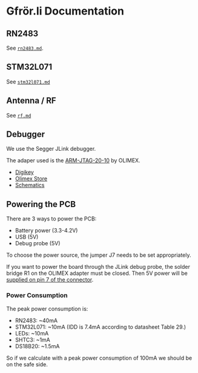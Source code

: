 # Gfrör.li Documentation

## RN2483

See [`rn2483.md`](./rn2483.md).

## STM32L071

See [`stm32l071.md`](./stm32l071.md)

## Antenna / RF

See [`rf.md`](./rf.md)

## Debugger

We use the Segger JLink debugger.

The adaper used is the
[ARM-JTAG-20-10](https://www.digikey.ch/product-detail/de/olimex-ltd/ARM-JTAG-20-10/1188-1016-ND/3471401)
by OLIMEX.

- [Digikey](https://www.digikey.ch/product-detail/de/olimex-ltd/ARM-JTAG-20-10/1188-1016-ND/3471401)
- [Olimex Store](https://www.olimex.com/Products/ARM/JTAG/ARM-JTAG-20-10/)
- [Schematics](../datasheets/ARM-JTAG-20-10_latest-schematic.pdf)

## Powering the PCB

There are 3 ways to power the PCB:

- Battery power (3.3-4.2V)
- USB (5V)
- Debug probe (5V)

To choose the power source, the jumper J7 needs to be set appropriately.

If you want to power the board through the JLink debug probe, the solder bridge
R1 on the OLIMEX adapter must be closed. Then 5V power will be [supplied on pin
7 of the connector](../datasheets/ARM-JTAG-20-10_latest-schematic.pdf).

### Power Consumption

The peak power consumption is:
 * RN2483: ~40mA
 * STM32L071: ~10mA (IDD is 7.4mA according to datasheet Table 29.)
 * LEDs: ~10mA
 * SHTC3: ~1mA
 * DS18B20: ~1.5mA

So if we calculate with a peak power consumption of 100mA we should be on the safe side.
